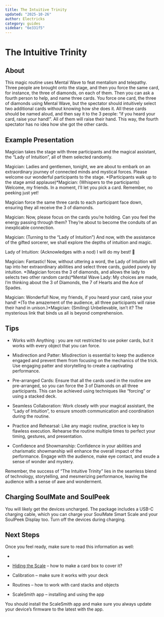 ```yaml
---
title: The Intuitive Trinity
updated: "2025-10-26"
author: Electricks
category: guides
sidebar: "6e331f5"
---
```


# The Intuitive Trinity

## About

This magic routine uses Mental Wave to feat mentalism and telepathy. Three people are brought onto the stage, and then you force the same card, for instance, the three of diamonds, on each of them. Then you can ask a fourth person to help, and name three cards. You force one card, the three of diamonds using Mental Wave, but the spectator should intuitively select two additional cards without knowing how she does it. All these cards should be named aloud, and then say it to the 3 people: “if you heard your card, raise your hand!”. All of them will raise their hand. This way, the fourth spectator has no idea how she got the other cards.

## Example Presentation

Magician takes the stage with three participants and the magical assistant, the “Lady of Intuition”, all of them selected randomly.

Magician: Ladies and gentlemen, tonight, we are about to embark on an extraordinary journey of connected minds and mystical forces. Please welcome our wonderful participants to the stage. *(Participants walk up to the stage amid applause)*Magician: (Whispers to the participants) Welcome, my friends. In a moment, I’ll let you pick a card. Remember, no peeking just yet!

Magician force the same three cards to each participant face down, ensuring they all receive the 3 of diamonds.

Magician: Now, please focus on the cards you’re holding. Can you feel the energy passing through them? They’re about to become the conduits of an inexplicable connection.

Magician: (Turning to the “Lady of Intuition”) And now, with the assistance of the gifted sorcerer, we shall explore the depths of intuition and magic.

Lady of Intuition: (Acknowledges with a nod) I will do my best! 🙂

Magician: Fantastic! Now, without uttering a word, the Lady of Intuition will tap into her extraordinary abilities and select three cards, guided purely by intuition. *(Magician forces the 3 of diamonds, and allows the lady to selects two other random cards)*Mental Wave Lady: My choices are made, I’m thinking about the 3 of Diamonds, the 7 of Hearts and the Ace of Spades.

Magician: Wonderful! Now, my friends, if you heard your card, raise your hand! *(To the amazement of the audience, all three participants will raise their hand in unison.)*Magician: (Smiling) Unbelievable, isn’t it? The mysterious link that binds us all is beyond comprehension.

## Tips

- Works with Anything : you are not restricted to use poker cards, but it works with every object that you can force.

- Misdirection and Patter: Misdirection is essential to keep the audience engaged and prevent them from focusing on the mechanics of the trick. Use engaging patter and storytelling to create a captivating performance.

- Pre-arranged Cards: Ensure that all the cards used in the routine are pre-arranged, so you can force the 3 of Diamonds on all three participants. This can be achieved using techniques like “forcing” or using a stacked deck.

- Seamless Collaboration: Work closely with your magical assistant, the “Lady of Intuition”, to ensure smooth communication and coordination during the routine.

- Practice and Rehearsal: Like any magic routine, practice is key to flawless execution. Rehearse the routine multiple times to perfect your timing, gestures, and presentation.

- Confidence and Showmanship: Confidence in your abilities and charismatic showmanship will enhance the overall impact of the performance. Engage with the audience, make eye contact, and exude a sense of wonder and mystery.

Remember, the success of “The Intuitive Trinity” lies in the seamless blend of technology, storytelling, and mesmerizing performance, leaving the audience with a sense of awe and wonderment.

## Charging SoulMate and SoulPeek

You will likely get the devices uncharged. The package includes a USB-C charging cable, which you can charge your SoulMate Smart Scale and your SoulPeek Display too. Turn off the devices during charging.

## Next Steps

Once you feel ready, make sure to read this information as well:

-

- [Hiding the Scale](https://electricks.info/docs/soulmate/hiding-the-scale/) – how to make a card box to cover it?

- Calibration – make sure it works with your deck

- Routines – how to work with card stacks and objects

- ScaleSmith app – installing and using the app

You should install the ScaleSmith app and make sure you always update your device’s firmware to the latest with the app.